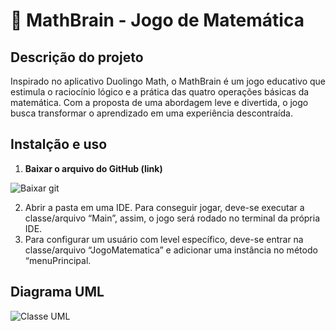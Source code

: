 # 🧮 MathBrain - Jogo de Matemática
## Descrição do projeto
Inspirado no aplicativo Duolingo Math, o MathBrain é um jogo educativo que estimula o raciocínio lógico e a prática das quatro operações básicas da matemática. Com a proposta de uma abordagem leve e divertida, o jogo busca transformar o aprendizado em uma experiência descontraída.
## Instalção e uso
1. **Baixar o arquivo do GitHub (link)**


![Baixar git](https://github.com/user-attachments/assets/172378a7-2ec9-4b33-91ca-f83c299d6685)


2. Abrir a pasta em uma IDE. Para conseguir jogar, deve-se executar a classe/arquivo “Main”, assim, o jogo será rodado no terminal da própria IDE.
3. Para configurar um usuário com level específico, deve-se entrar na classe/arquivo “JogoMatematica” e adicionar uma instância no método “menuPrincipal.
## Diagrama UML   
![Classe UML](https://github.com/user-attachments/assets/997ac179-23d9-4d4a-8231-4081db9d3142)
